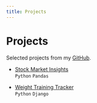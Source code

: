 ```yaml
---
title: Projects
---
```

# Projects

Selected projects from my [GitHub](https://github.com/AlbertRtk/).
<br />

* [Stock Market Insights](https://albertrtk.github.io/stock_market_insights/)<br />
    `Python` `Pandas`

* [Weight Training Tracker](https://albertrtk.github.io/weight_training_tracker/)<br />
    `Python` `Django`
